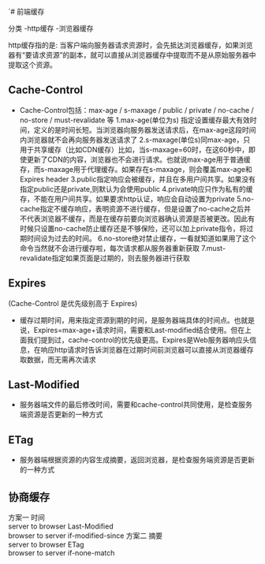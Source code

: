 <!--
 * @Author: water.li
 * @Date: 2021-09-29 22:34:31
 * @Description: 
 * @FilePath: \notebook\浏览器原理\浏览器缓存.md
-->
`# 前端缓存

分类
-http缓存
-浏览器缓存

http缓存指的是: 当客户端向服务器请求资源时，会先抵达浏览器缓存，如果浏览器有“要请求资源”的副本，就可以直接从浏览器缓存中提取而不是从原始服务器中提取这个资源。

## Cache-Control

- Cache-Control包括：max-age / s-maxage / public / private / no-cache / no-store / must-revalidate 等
1.max-age(单位为s) 指定设置缓存最大有效时间，定义的是时间长短。当浏览器向服务器发送请求后，在max-age这段时间内浏览器就不会再向服务器发送请求了
2.s-maxage(单位s)同max-age，只用于共享缓存（比如CDN缓存）比如，当s-maxage=60时，在这60秒中，即使更新了CDN的内容，浏览器也不会进行请求。也就说max-age用于普通缓存，而s-maxage用于代理缓存。如果存在s-maxage，则会覆盖max-age和Expires header
3.public指定响应会被缓存，并且在多用户间共享。如果没有指定public还是private,则默认为会使用public
4.private响应只作为私有的缓存，不能在用户间共享。如果要求http认证，响应会自动设置为private
5.no-cache指定不缓存响应，表明资源不进行缓存，但是设置了no-cache之后并不代表浏览器不缓存，而是在缓存前要向浏览器确认资源是否被更改。因此有时候只设置no-cache防止缓存还是不够保险，还可以加上private指令，将过期时间设为过去的时间。
6.no-store绝对禁止缓存，一看就知道如果用了这个命令当然就不会进行缓存啦，每次请求都从服务器重新获取
7.must-revalidate指定如果页面是过期的，则去服务器进行获取

## Expires  

(Cache-Control 是优先级别高于 Expires)

- 缓存过期时间，用来指定资源到期的时间，是服务器端具体的时间点。也就是说，Expires=max-age+请求时间，需要和Last-modified结合使用。但在上面我们提到过，cache-control的优先级更高。Expires是Web服务器响应头信息，在响应http请求时告诉浏览器在过期时间前浏览器可以直接从浏览器缓存取数据，而无需再次请求

## Last-Modified

- 服务器端文件的最后修改时间，需要和cache-control共同使用，是检查服务端资源是否更新的一种方式

## ETag

- 服务器端根据资源的内容生成摘要，返回浏览器，是检查服务端资源是否更新的一种方式

## 协商缓存

方案一  时间  
        server to browser Last-Modified   
        browser to server if-modified-since
方案二  摘要  
        server to browser ETag            
        browser to server if-none-match
